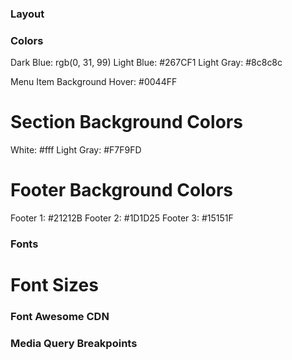 ### Layout ###


### Colors ###
Dark Blue: rgb(0, 31, 99)
Light Blue: #267CF1
Light Gray: #8c8c8c

Menu Item Background Hover: #0044FF

# Section Background Colors
White: #fff
Light Gray: #F7F9FD

# Footer Background Colors
Footer 1: #21212B
Footer 2: #1D1D25
Footer 3: #15151F

### Fonts ###


# Font Sizes

### Font Awesome CDN ###
<script src="https://kit.fontawesome.com/c34c8ba824.js" crossorigin="anonymous"></script>



### Media Query Breakpoints ###